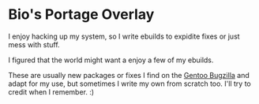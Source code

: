Bio's Portage Overlay
=====================

I enjoy hacking up my system, so I write ebuilds to expidite fixes or just mess
with stuff.

I figured that the world might want a enjoy a few of my ebuilds.

These are usually new packages or fixes I find on the
[Gentoo Bugzilla](http://bugs.gentoo.org/) and adapt for my use, but sometimes
I write my own from scratch too. I'll try to credit when I remember. :)

